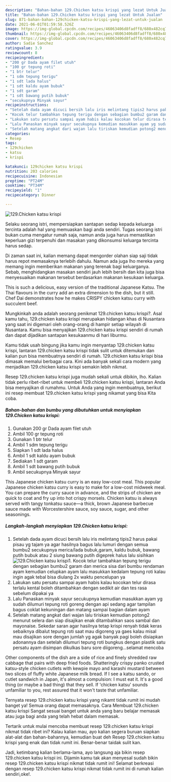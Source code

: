 ```yaml
---
description: "Bahan-bahan 129.Chicken katsu krispi yang lezat Untuk Jualan"
title: "Bahan-bahan 129.Chicken katsu krispi yang lezat Untuk Jualan"
slug: 871-bahan-bahan-129chicken-katsu-krispi-yang-lezat-untuk-jualan
date: 2021-06-01T01:59:58.526Z
image: https://img-global.cpcdn.com/recipes/46063406d8fadff8/680x482cq70/129chicken-katsu-krispi-foto-resep-utama.jpg
thumbnail: https://img-global.cpcdn.com/recipes/46063406d8fadff8/680x482cq70/129chicken-katsu-krispi-foto-resep-utama.jpg
cover: https://img-global.cpcdn.com/recipes/46063406d8fadff8/680x482cq70/129chicken-katsu-krispi-foto-resep-utama.jpg
author: Sadie Sanchez
ratingvalue: 3.9
reviewcount: 8
recipeingredient:
- "200 gr Dada ayam filet utuh"
- "100 gr tepung roti"
- "1 btr telur"
- "1 sdm tepung terigu"
- "1 sdt lada halus"
- "1 sdt kaldu ayam bubuk"
- "1 sdt garam"
- "1 sdt bawang putih bubuk"
- "secukupnya Minyak sayur"
recipeinstructions:
- "Setelah dada ayam dicuci bersih lalu iris melintang tipis2 harus pakai pisau yg tajam ya agar hasilnya bagus lalu lumuri dengan semua bumbu2 secukupnya merica/lada bubuk,garam, kaldu bubuk, bawang putih bubuk atau 2 siung bawang putih digeprek halus lalu sisihkan"
- "Kocok telur tambahkan tepung terigu dengan sebagian bumbu2 garam dan merica sisa dari bumbu rendaman ayam kemudian celupkan ayam lalu masukkan kedalam tepung roti kalau ingin agak tebal bisa diulang 2x waktu pencelupan ya"
- "Lakukan satu persatu sampai ayam habis kalau kocokan telur dirasa terlalu kental boleh ditambahkan dengan sedikit air dan tes rasa sebelum dipakai ya"
- "Lalu Panaskan minyak sayur secukupnya kemudian masukkan ayam yg sudah dilumuri tepung roti goreng dengan api sedang agar tampilan bagus coklat kekuningan dan matang sampai bagian dalam ayam"
- "Setelah matang angkat dari wajan lalu tiriskan kemudian potong2 menurut selera dan siap disajikan enak ditambahkan saos sambal dan mayonaise. Sekedar saran agar hasilnya tetap krispi renyah tidak keras sebaiknya dibalut tepung roti saat mau digoreng ya gaes kalau misal mau disajikan sore dengan jumlah yg agak banyak pagi boleh disiapkan adonannya dan setelah dilumuri tepung roti bungkus dengan plastik satu persatu ayam disimpan dikulkas baru sore diigoreng...selamat mencoba"
categories:
- Resep
tags:
- 129chicken
- katsu
- krispi

katakunci: 129chicken katsu krispi 
nutrition: 203 calories
recipecuisine: Indonesian
preptime: "PT24M"
cooktime: "PT34M"
recipeyield: "1"
recipecategory: Dinner

---
```



![129.Chicken katsu krispi](https://img-global.cpcdn.com/recipes/46063406d8fadff8/680x482cq70/129chicken-katsu-krispi-foto-resep-utama.jpg)

Selaku seorang istri, mempersiapkan santapan sedap kepada keluarga tercinta adalah hal yang memuaskan bagi anda sendiri. Tugas seorang istri bukan cuma mengatur rumah saja, namun anda juga harus memastikan keperluan gizi terpenuhi dan masakan yang dikonsumsi keluarga tercinta harus sedap.

Di zaman  saat ini, kalian memang dapat mengorder olahan siap saji tidak harus repot memasaknya terlebih dahulu. Namun ada juga lho mereka yang memang ingin memberikan makanan yang terenak bagi keluarganya. Sebab, menghidangkan masakan sendiri jauh lebih bersih dan kita juga bisa menyesuaikan makanan tersebut berdasarkan makanan kesukaan keluarga. 

This is such a delicious, easy version of the traditional Japanese Katsu. The Thai flavours in the curry add an extra dimension to the dish, but it still. Chef Dai demonstrates how he makes CRISPY chicken katsu curry with succulent beef.

Mungkinkah anda adalah seorang penikmat 129.chicken katsu krispi?. Asal kamu tahu, 129.chicken katsu krispi merupakan hidangan khas di Nusantara yang saat ini digemari oleh orang-orang di hampir setiap wilayah di Nusantara. Kamu bisa menyajikan 129.chicken katsu krispi sendiri di rumah dan dapat dijadikan santapan kesukaanmu di hari liburmu.

Kamu tidak usah bingung jika kamu ingin menyantap 129.chicken katsu krispi, lantaran 129.chicken katsu krispi tidak sulit untuk ditemukan dan kalian pun bisa membuatnya sendiri di rumah. 129.chicken katsu krispi bisa dimasak memalui berbagai cara. Kini ada banyak sekali cara modern yang menjadikan 129.chicken katsu krispi semakin lebih nikmat.

Resep 129.chicken katsu krispi juga mudah sekali untuk dibikin, lho. Kalian tidak perlu ribet-ribet untuk membeli 129.chicken katsu krispi, lantaran Anda bisa menyajikan di rumahmu. Untuk Anda yang ingin membuatnya, berikut ini resep membuat 129.chicken katsu krispi yang nikamat yang bisa Kita coba.

<!--inarticleads1-->

##### Bahan-bahan dan bumbu yang dibutuhkan untuk menyiapkan 129.Chicken katsu krispi:

1. Gunakan 200 gr Dada ayam filet utuh
1. Ambil 100 gr tepung roti
1. Gunakan 1 btr telur
1. Ambil 1 sdm tepung terigu
1. Siapkan 1 sdt lada halus
1. Ambil 1 sdt kaldu ayam bubuk
1. Sediakan 1 sdt garam
1. Ambil 1 sdt bawang putih bubuk
1. Ambil secukupnya Minyak sayur


This Japanese chicken katsu curry is an easy low-cost meal. This popular Japanese chicken katsu curry is easy to make for a low-cost midweek meal. You can prepare the curry sauce in advance, and the strips of chicken are quick to coat and fry up into hot crispy morsels. Chicken katsu is always served with tangy tonkatsu sauce—a thick, brown Japanese barbecue sauce made with Worcestershire sauce, soy sauce, sugar, and other seasonings. 

<!--inarticleads2-->

##### Langkah-langkah menyiapkan 129.Chicken katsu krispi:

1. Setelah dada ayam dicuci bersih lalu iris melintang tipis2 harus pakai pisau yg tajam ya agar hasilnya bagus lalu lumuri dengan semua bumbu2 secukupnya merica/lada bubuk,garam, kaldu bubuk, bawang putih bubuk atau 2 siung bawang putih digeprek halus lalu sisihkan
<img src="https://img-global.cpcdn.com/steps/2a4cfb43fedc5676/160x128cq70/129chicken-katsu-krispi-langkah-memasak-1-foto.jpg" alt="129.Chicken katsu krispi">1. Kocok telur tambahkan tepung terigu dengan sebagian bumbu2 garam dan merica sisa dari bumbu rendaman ayam kemudian celupkan ayam lalu masukkan kedalam tepung roti kalau ingin agak tebal bisa diulang 2x waktu pencelupan ya
1. Lakukan satu persatu sampai ayam habis kalau kocokan telur dirasa terlalu kental boleh ditambahkan dengan sedikit air dan tes rasa sebelum dipakai ya
1. Lalu Panaskan minyak sayur secukupnya kemudian masukkan ayam yg sudah dilumuri tepung roti goreng dengan api sedang agar tampilan bagus coklat kekuningan dan matang sampai bagian dalam ayam
1. Setelah matang angkat dari wajan lalu tiriskan kemudian potong2 menurut selera dan siap disajikan enak ditambahkan saos sambal dan mayonaise. Sekedar saran agar hasilnya tetap krispi renyah tidak keras sebaiknya dibalut tepung roti saat mau digoreng ya gaes kalau misal mau disajikan sore dengan jumlah yg agak banyak pagi boleh disiapkan adonannya dan setelah dilumuri tepung roti bungkus dengan plastik satu persatu ayam disimpan dikulkas baru sore diigoreng...selamat mencoba


Other components of the dish are a side of rice and finely shredded raw cabbage that pairs with deep fried foods. Shatteringly crispy panko crusted katsu-style chicken cutlets with kewpie mayo and karashi mustard between two slices of fluffy white Japanese milk bread. If I see a katsu sando, or cutlet sandwich in Japan, it&#39;s almost a compulsion: I must eat it. It&#39;s a good thing (or maybe a bad thing) that they sell. If &#39;chicken katsu&#39; sounds unfamiliar to you, rest assured that it won&#39;t taste that unfamiliar. 

Ternyata resep 129.chicken katsu krispi yang nikamt tidak rumit ini mudah banget ya! Semua orang dapat memasaknya. Cara Membuat 129.chicken katsu krispi Sangat sesuai banget untuk anda yang baru belajar memasak atau juga bagi anda yang telah hebat dalam memasak.

Tertarik untuk mulai mencoba membuat resep 129.chicken katsu krispi nikmat tidak ribet ini? Kalau kalian mau, ayo kalian segera buruan siapkan alat-alat dan bahan-bahannya, kemudian buat deh Resep 129.chicken katsu krispi yang enak dan tidak rumit ini. Benar-benar taidak sulit kan. 

Jadi, ketimbang kalian berlama-lama, ayo langsung aja bikin resep 129.chicken katsu krispi ini. Dijamin kamu tak akan menyesal sudah bikin resep 129.chicken katsu krispi nikmat tidak rumit ini! Selamat berkreasi dengan resep 129.chicken katsu krispi nikmat tidak rumit ini di rumah kalian sendiri,oke!.

